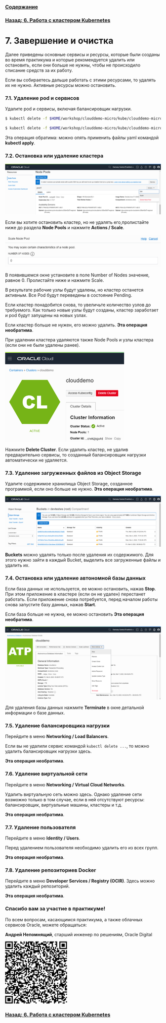 ### [Содержание](../../README.md)

### [Назад: 6. Работа с кластером Kubernetes](p6.md)

# 7. Завершение и очистка

Далее приведены основные сервисы и ресурсы, которые были созданы во время практикума и которые рекомендуется удалить или остановить, если они больше не нужны, чтобы не происходило списание средств за их работу.

Если вы собираетесь дальше работать с этими ресурсами, то удалять их не нужно. Активные ресурсы можно остановить.

### 7.1. Удаление pod и сервисов
Удалите pod и сервисы, включая балансировщик нагрузки.

```bash
$ kubectl delete -f $HOME/workshop/clouddemo-micro/kube/clouddemo-micro.yaml
```

```bash
$ kubectl delete -f $HOME/workshop/clouddemo-micro/kube/clouddemo-micro-lb.yaml
```

Эта операция обратима: можно опять применить файлы yaml командой **kubectl apply**.

### 7.2. Остановка или удаление кластера
![](media/p7/image2.png) 

Если вы хотите остановить кластер, но не удалять его,пролистайте ниже до раздела **Node Pools** и нажмите **Actions / Scale**.

![](media/p7/image3.png)

В появившемся окне установите в поле Number of Nodes значение, равное 0. Пролистайте ниже и нажмите Scale.

В результате рабочие узлы будут удалены, но кластер останется активным. Все Pod будут переведены в состояние Pending.

Если кластер понадобится снова, то увеличьте количество узлов до требуемого. Как только новые узлы будут созданы, кластер заработает и pod будут запущены на новых узлах.

Если кластер больше не нужен, его можно удалить. **Эта операция необратима**.

При удалении кластера удаляются также Node Pools и узлы кластера (если они не были удалены ранее).

![](media/p7/image1.png)

Нажмите **Delete Cluster**. 
Если удалить кластер, не удалив предварительно сервисы, то созданный балансировщик нагрузки автоматически не удаляется.

### 7.3. Удаление загруженных файлов из Object Storage

Удалите содержимое хранилища Object Storage, созданное программой, если оно больше не нужно. **Эта операция необратима**.

![](media/p7/image5.png)



**Buckets** можно удалять только после удаления их содержимого. Для этого нужно зайти в каждый Bucket, выделить все загруженные файлы и удалить их.

### 7.4. Остановка или удаление автономной базы данных

Если база данных не используется, ее можно остановить, нажав **Stop**. При этом приложение в кластере (если он не удален) перестанет работать. Если приложение снова потребуется, перед началом работы снова запустите базу данных, нажав **Start**.

Если база больше не нужна, ее можно остановить **Эта операция необратима**.

![](media/p7/image6.png)

Для удаления базы данных нажмите **Terminate** в окне детальной информации о базе данных.

### 7.5. Удаление балансировщика нагрузки

Перейдите в меню **Networking / Load Balancers**.

Если вы не удалили сервис командой `kubectl delete ...`, то можно удалить балансировщик нагрузки здесь.

**Эта операция необратима**.

### 7.6. Удаление виртуальной сети

Перейдите в меню **Networking / Virtual Cloud Networks**.

Удалить виртуальную сеть можно здесь. Однако удаление сети возможно только в том случае, если в ней отсутствуют ресурсы: балансировщик, виртуальные машины, кластеры и т.д.

**Эта операция необратима**.

### 7.7. Удаление пользователя

Перейдите в меню **Identity / Users**.

Перед удалением пользователя необходимо удалить его из всех групп.

**Эта операция необратима**.

### 7.8. Удаление репозиториев Docker

Перейдите в меню **Developer Services / Registry (OCIR)**. Здесь можно удалить каждый репозиторий.

**Эта операция необратима**.

### Спасибо вам за участие в практикуме!

По всем вопросам, касающимся практикума, а также облачных сервисов Oracle, можете обращаться:

**Андрей Непомнящий**, старший инженер по решениям, Oracle Digital

<img src="media/qr.png" width="200" />

### [Назад: 6. Работа с кластером Kubernetes](p6.md)
